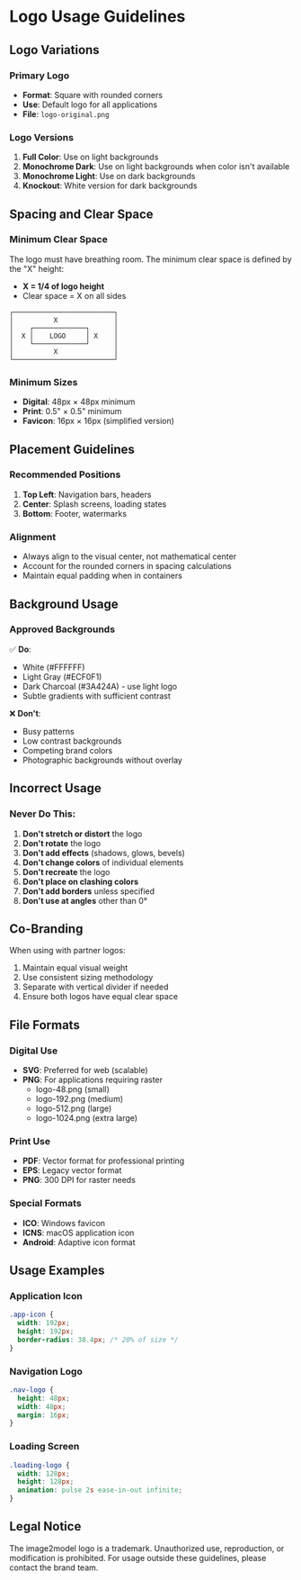 # Logo Usage Guidelines

## Logo Variations

### Primary Logo
- **Format**: Square with rounded corners
- **Use**: Default logo for all applications
- **File**: `logo-original.png`

### Logo Versions
1. **Full Color**: Use on light backgrounds
2. **Monochrome Dark**: Use on light backgrounds when color isn't available
3. **Monochrome Light**: Use on dark backgrounds
4. **Knockout**: White version for dark backgrounds

## Spacing and Clear Space

### Minimum Clear Space
The logo must have breathing room. The minimum clear space is defined by the "X" height:
- **X = 1/4 of logo height**
- Clear space = X on all sides

```
┌─────────────────────────┐
│          X              │
│    ┌─────────────┐      │
│  X │    LOGO     │ X    │
│    └─────────────┘      │
│          X              │
└─────────────────────────┘
```

### Minimum Sizes
- **Digital**: 48px × 48px minimum
- **Print**: 0.5" × 0.5" minimum
- **Favicon**: 16px × 16px (simplified version)

## Placement Guidelines

### Recommended Positions
1. **Top Left**: Navigation bars, headers
2. **Center**: Splash screens, loading states
3. **Bottom**: Footer, watermarks

### Alignment
- Always align to the visual center, not mathematical center
- Account for the rounded corners in spacing calculations
- Maintain equal padding when in containers

## Background Usage

### Approved Backgrounds
✅ **Do**:
- White (#FFFFFF)
- Light Gray (#ECF0F1)
- Dark Charcoal (#3A424A) - use light logo
- Subtle gradients with sufficient contrast

❌ **Don't**:
- Busy patterns
- Low contrast backgrounds
- Competing brand colors
- Photographic backgrounds without overlay

## Incorrect Usage

### Never Do This:
1. **Don't stretch or distort** the logo
2. **Don't rotate** the logo
3. **Don't add effects** (shadows, glows, bevels)
4. **Don't change colors** of individual elements
5. **Don't recreate** the logo
6. **Don't place on clashing colors**
7. **Don't add borders** unless specified
8. **Don't use at angles** other than 0°

## Co-Branding

When using with partner logos:
1. Maintain equal visual weight
2. Use consistent sizing methodology
3. Separate with vertical divider if needed
4. Ensure both logos have equal clear space

## File Formats

### Digital Use
- **SVG**: Preferred for web (scalable)
- **PNG**: For applications requiring raster
  - logo-48.png (small)
  - logo-192.png (medium)
  - logo-512.png (large)
  - logo-1024.png (extra large)

### Print Use
- **PDF**: Vector format for professional printing
- **EPS**: Legacy vector format
- **PNG**: 300 DPI for raster needs

### Special Formats
- **ICO**: Windows favicon
- **ICNS**: macOS application icon
- **Android**: Adaptive icon format

## Usage Examples

### Application Icon
```css
.app-icon {
  width: 192px;
  height: 192px;
  border-radius: 38.4px; /* 20% of size */
}
```

### Navigation Logo
```css
.nav-logo {
  height: 48px;
  width: 48px;
  margin: 16px;
}
```

### Loading Screen
```css
.loading-logo {
  width: 128px;
  height: 128px;
  animation: pulse 2s ease-in-out infinite;
}
```

## Legal Notice

The image2model logo is a trademark. Unauthorized use, reproduction, or modification is prohibited. For usage outside these guidelines, please contact the brand team.